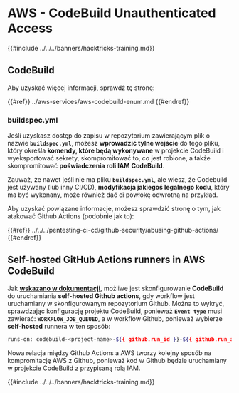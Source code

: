# AWS - CodeBuild Unauthenticated Access

{{#include ../../../banners/hacktricks-training.md}}

## CodeBuild

Aby uzyskać więcej informacji, sprawdź tę stronę:

{{#ref}}
../aws-services/aws-codebuild-enum.md
{{#endref}}

### buildspec.yml

Jeśli uzyskasz dostęp do zapisu w repozytorium zawierającym plik o nazwie **`buildspec.yml`**, możesz **wprowadzić tylne wejście** do tego pliku, który określa **komendy, które będą wykonywane** w projekcie CodeBuild i wyeksportować sekrety, skompromitować to, co jest robione, a także skompromitować **poświadczenia roli IAM CodeBuild**.

Zauważ, że nawet jeśli nie ma pliku **`buildspec.yml`**, ale wiesz, że Codebuild jest używany (lub inny CI/CD), **modyfikacja jakiegoś legalnego kodu**, który ma być wykonany, może również dać ci powłokę odwrotną na przykład.

Aby uzyskać powiązane informacje, możesz sprawdzić stronę o tym, jak atakować Github Actions (podobnie jak to):

{{#ref}}
../../../pentesting-ci-cd/github-security/abusing-github-actions/
{{#endref}}

## Self-hosted GitHub Actions runners in AWS CodeBuild <a href="#action-runner" id="action-runner"></a>

Jak [**wskazano w dokumentacji**](https://docs.aws.amazon.com/codebuild/latest/userguide/action-runner.html), możliwe jest skonfigurowanie **CodeBuild** do uruchamiania **self-hosted Github actions**, gdy workflow jest uruchamiany w skonfigurowanym repozytorium Github. Można to wykryć, sprawdzając konfigurację projektu CodeBuild, ponieważ **`Event type`** musi zawierać: **`WORKFLOW_JOB_QUEUED`**, a w workflow Github, ponieważ wybierze **self-hosted** runnera w ten sposób:
```bash
runs-on: codebuild-<project-name>-${{ github.run_id }}-${{ github.run_attempt }}
```
Nowa relacja między Github Actions a AWS tworzy kolejny sposób na kompromitację AWS z Github, ponieważ kod w Github będzie uruchamiany w projekcie CodeBuild z przypisaną rolą IAM.

{{#include ../../../banners/hacktricks-training.md}}
